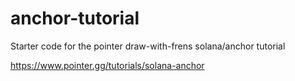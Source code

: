 # anchor-tutorial

Starter code for the pointer draw-with-frens solana/anchor tutorial

https://www.pointer.gg/tutorials/solana-anchor
